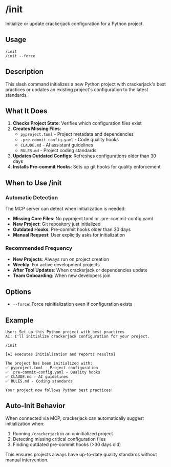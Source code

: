 # /init

Initialize or update crackerjack configuration for a Python project.

## Usage

```
/init
/init --force
```

## Description

This slash command initializes a new Python project with crackerjack's best practices or updates an existing project's configuration to the latest standards.

## What It Does

1. **Checks Project State**: Verifies which configuration files exist
2. **Creates Missing Files**:
   - `pyproject.toml` - Project metadata and dependencies
   - `.pre-commit-config.yaml` - Code quality hooks
   - `CLAUDE.md` - AI assistant guidelines
   - `RULES.md` - Project coding standards
3. **Updates Outdated Configs**: Refreshes configurations older than 30 days
4. **Installs Pre-commit Hooks**: Sets up git hooks for quality enforcement

## When to Use /init

### Automatic Detection
The MCP server can detect when initialization is needed:
- **Missing Core Files**: No pyproject.toml or .pre-commit-config.yaml
- **New Project**: Git repository just initialized
- **Outdated Hooks**: Pre-commit hooks older than 30 days
- **Manual Request**: User explicitly asks for initialization

### Recommended Frequency
- **New Projects**: Always run on project creation
- **Weekly**: For active development projects
- **After Tool Updates**: When crackerjack or dependencies update
- **Team Onboarding**: When new developers join

## Options

- `--force`: Force reinitialization even if configuration exists

## Example

```
User: Set up this Python project with best practices
AI: I'll initialize crackerjack configuration for your project.

/init

[AI executes initialization and reports results]

The project has been initialized with:
✅ pyproject.toml - Project configuration
✅ .pre-commit-config.yaml - Quality hooks
✅ CLAUDE.md - AI guidelines
✅ RULES.md - Coding standards

Your project now follows Python best practices!
```

## Auto-Init Behavior

When connected via MCP, crackerjack can automatically suggest initialization when:
1. Running `/crackerjack` in an uninitialized project
2. Detecting missing critical configuration files
3. Finding outdated pre-commit hooks (>30 days old)

This ensures projects always have up-to-date quality standards without manual intervention.
